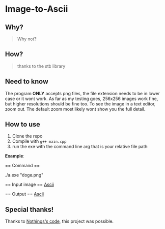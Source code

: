 # Image-to-Ascii

## Why?

> Why not?

## How?

> thanks to the stb library

## Need to know

The program **ONLY** accepts png files, the file extension needs to be in lower case or it wont work. As far as my testing goes, 256x256 images work fine, but higher resolutions should be fine too. To see the image in a text editor, zoom out. The default zoom most likely wont show you the full detail.

## How to use

1. Clone the repo
2. Compile with ``g++ main.cpp``
3. run the exe with the command line arg that is your relative file path

**Example**:

== Command ==

./a.exe "doge.png"

== Input image ==
 [Ascii](images/doge.png)

== Output == 
 [Ascii](images/dogeScreenShot.png)

## Special thanks!

Thanks to [Nothings's code](https://github.com/nothings/stb), this project was possible.